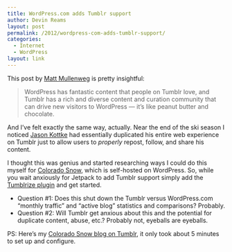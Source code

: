 ```yaml
---
title: WordPress.com adds Tumblr support
author: Devin Reams
layout: post
permalink: /2012/wordpress-com-adds-tumblr-support/
categories:
  - Internet
  - WordPress
layout: link
---
```

This post by [Matt Mullenweg][1] is pretty insightful:

> WordPress has fantastic content that people on Tumblr love, and Tumblr has a rich and diverse content and curation community that can drive new visitors to WordPress — it’s like peanut butter and chocolate.

And I&#8217;ve felt exactly the same way, actually. Near the end of the ski season I noticed [Jason Kottke][2] had essentially duplicated his entire web experience on Tumblr just to allow users to *properly* repost, follow, and share his content.

I thought this was genius and started researching ways I could do this myself for [Colorado Snow][3], which is self-hosted on WordPress. So, while you wait anxiously for Jetpack to add Tumblr support simply add the [Tumblrize plugin][4] and get started.

*   Question #1: Does this shut down the Tumblr versus WordPress.com &#8220;monthly traffic&#8221; and &#8220;active blog&#8221; statistics and comparisons? Probably.
*   Question #2: Will Tumblr get anxious about this and the potential for duplicate content, abuse, etc.? Probably not, eyeballs are eyeballs.

PS: Here&#8217;s my [Colorado Snow blog on Tumblr][5], it only took about 5 minutes to set up and configure.

 [1]: http://ma.tt/2012/06/tumblr-support-in-wordpress/
 [2]: http://kottke.org/12/04/kottke-redesign-by-the-numbers
 [3]: http://cosnow.com
 [4]: http://wordpress.org/extend/plugins/tumblrize/
 [5]: http://coloradosnow.tumblr.com